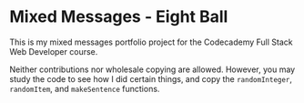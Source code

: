 Mixed Messages - Eight Ball
===========================

This is my mixed messages portfolio project for the Codecademy Full Stack Web Developer course.

Neither contributions nor wholesale copying are allowed. However, you may study the code to see how I did certain things, and copy the `randomInteger`, `randomItem`, and `makeSentence` functions.
